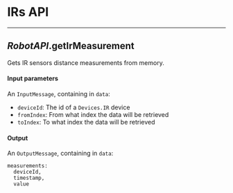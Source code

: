 # **IRs API**

---

## *RobotAPI*.**getIrMeasurement**

Gets IR sensors distance measurements from memory.

#### Input parameters

An `InputMessage`, containing in `data`:

- `deviceId`: The id of a `Devices.IR` device
- `fromIndex`: From what index the data will be retrieved
- `toIndex`: To  what index the data will be retrieved

#### Output

An `OutputMessage`, containing in `data`:

```
measurements:
  deviceId,
  timestamp,
  value
```
